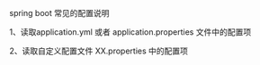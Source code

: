 spring boot 常见的配置说明

1、读取application.yml 或者 application.properties 文件中的配置项

2、读取自定义配置文件  XX.properties 中的配置项